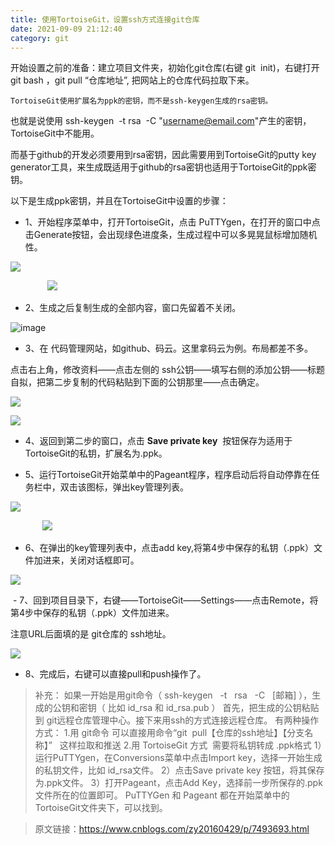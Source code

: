 ```yaml
---
title: 使用TortoiseGit，设置ssh方式连接git仓库
date: 2021-09-09 21:12:40
category: git
---
```


开始设置之前的准备：建立项目文件夹，初始化git仓库(右键 git  init)，右键打开 git bash ，git pull “仓库地址”, 把网站上的仓库代码拉取下来。

`TortoiseGit使用扩展名为ppk的密钥，而不是ssh-keygen生成的rsa密钥。`

也就是说使用 ssh-keygen  -t rsa  -C "username@email.com"产生的密钥，TortoiseGit中不能用。

而基于github的开发必须要用到rsa密钥，因此需要用到TortoiseGit的putty key generator工具，来生成既适用于github的rsa密钥也适用于TortoiseGit的ppk密钥。

以下是生成ppk密钥，并且在TortoiseGit中设置的步骤：

- 1、开始程序菜单中，打开TortoiseGit，点击 PuTTYgen，在打开的窗口中点击Generate按钮，会出现绿色进度条，生成过程中可以多晃晃鼠标增加随机性。

![](https://upload-images.jianshu.io/upload_images/10024246-b787d4476ea4f33b.png?imageMogr2/auto-orient/strip%7CimageView2/2/w/1240)

               ![](https://upload-images.jianshu.io/upload_images/10024246-5898680755ec0e9d.png?imageMogr2/auto-orient/strip%7CimageView2/2/w/1240) 

- 2、生成之后复制生成的全部内容，窗口先留着不关闭。

![image](https://upload-images.jianshu.io/upload_images/10024246-7f86cb30a6e60734.png?imageMogr2/auto-orient/strip%7CimageView2/2/w/1240) 

- 3、在 代码管理网站，如github、码云。这里拿码云为例。布局都差不多。

点击右上角，修改资料——点击左侧的 ssh公钥——填写右侧的添加公钥——标题自拟，把第二步复制的代码粘贴到下面的公钥那里——点击确定。

![](https://upload-images.jianshu.io/upload_images/10024246-f989f4a3bb7b8e9a.png?imageMogr2/auto-orient/strip%7CimageView2/2/w/1240)

![](https://upload-images.jianshu.io/upload_images/10024246-dc479edb2c7518f3.png?imageMogr2/auto-orient/strip%7CimageView2/2/w/1240) 

- 4、返回到第二步的窗口，点击 **Save private key**  按钮保存为适用于TortoiseGit的私钥，扩展名为.ppk。

- 5、运行TortoiseGit开始菜单中的Pageant程序，程序启动后将自动停靠在任务栏中，双击该图标，弹出key管理列表。

![](https://upload-images.jianshu.io/upload_images/10024246-33e4691807abea58.png?imageMogr2/auto-orient/strip%7CimageView2/2/w/1240)

             ![](https://upload-images.jianshu.io/upload_images/10024246-295d920031502c1a.png?imageMogr2/auto-orient/strip%7CimageView2/2/w/1240)

- 6、在弹出的key管理列表中，点击add key,将第4步中保存的私钥（.ppk）文件加进来，关闭对话框即可。

![](https://upload-images.jianshu.io/upload_images/10024246-40f30dfb50361bbd.png?imageMogr2/auto-orient/strip%7CimageView2/2/w/1240) 

 - 7、回到项目目录下，右键——TortoiseGit——Settings——点击Remote，将第4步中保存的私钥（.ppk）文件加进来。

注意URL后面填的是 git仓库的 ssh地址。

![](https://upload-images.jianshu.io/upload_images/10024246-4dc4b04722fa2a93.png?imageMogr2/auto-orient/strip%7CimageView2/2/w/1240) 

- 8、完成后，右键可以直接pull和push操作了。

>补充：
如果一开始是用git命令（ ssh-keygen   -t   rsa   -C   [邮箱] ），生成的公钥和密钥（ 比如 id_rsa 和 id_rsa.pub ）
首先，把生成的公钥粘贴到 git远程仓库管理中心。接下来用ssh的方式连接远程仓库。
有两种操作方式：
1.用 git命令
可以直接用命令“git  pull【仓库的ssh地址】【分支名称】”   这样拉取和推送
2.用 TortoiseGit 方式 
需要将私钥转成 .ppk格式
1）运行PuTTYgen，在Conversions菜单中点击Import key，选择一开始生成的私钥文件，比如 id_rsa文件。
2）点击Save private key 按钮，将其保存为.ppk文件。
3）打开Pageant，点击Add Key，选择前一步所保存的.ppk文件所在的位置即可。
PuTTYGen 和 Pageant 都在开始菜单中的TortoiseGit文件夹下，可以找到。

>原文链接：https://www.cnblogs.com/zy20160429/p/7493693.html
